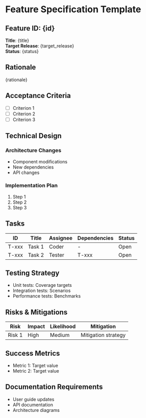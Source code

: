 # Feature Specification Template

## Feature ID: {id}
**Title**: {title}  
**Target Release**: {target_release}  
**Status**: {status}

## Rationale
{rationale}

## Acceptance Criteria
- [ ] Criterion 1
- [ ] Criterion 2
- [ ] Criterion 3

## Technical Design
### Architecture Changes
- Component modifications
- New dependencies
- API changes

### Implementation Plan
1. Step 1
2. Step 2
3. Step 3

## Tasks
| ID | Title | Assignee | Dependencies | Status |
|----|-------|----------|--------------|--------|
| T-xxx | Task 1 | Coder | - | Open |
| T-xxx | Task 2 | Tester | T-xxx | Open |

## Testing Strategy
- Unit tests: Coverage targets
- Integration tests: Scenarios
- Performance tests: Benchmarks

## Risks & Mitigations
| Risk | Impact | Likelihood | Mitigation |
|------|--------|------------|------------|
| Risk 1 | High | Medium | Mitigation strategy |

## Success Metrics
- Metric 1: Target value
- Metric 2: Target value

## Documentation Requirements
- User guide updates
- API documentation
- Architecture diagrams
